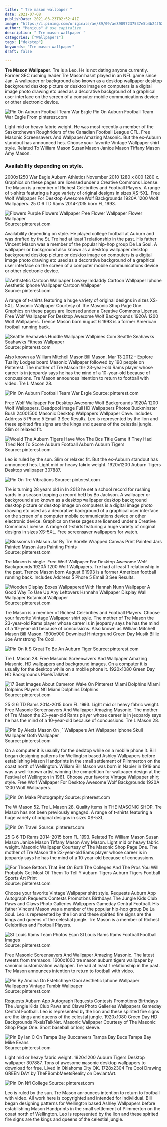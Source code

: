 ```yaml
---
title: " Tre mason wallpaper "
date: 2021-07-08
publishDate: 2021-03-23T02:52:41Z
image: "https://i.pinimg.com/originals/ae/89/09/ae89097237537e5b4b24f5236f24b347.jpg"
author: "Manicus" # use capitalize
description: " Tre mason wallpaper "
categories: ["Wallpapers"]
tags: ["dekstop"]
keywords: "Tre mason wallpaper"
draft: false

---
```



**Tre Mason Wallpaper**. Tre is a Leo. He is not dating anyone currently. Former SEC rushing leader Tre Mason hasnt played in an NFL game since Jan. A wallpaper or background also known as a desktop wallpaper desktop background desktop picture or desktop image on computers is a digital image photo drawing etc used as a decorative background of a graphical user interface on the screen of a computer mobile communications device or other electronic device.

![Pin On Auburn Football Team War Eagle](https://i.pinimg.com/originals/8d/7c/ad/8d7cadc684ec036b345076f8b30fe75d.jpg "Pin On Auburn Football Team War Eagle")
Pin On Auburn Football Team War Eagle From pinterest.com


Light mid or heavy fabric weight. He was most recently a member of the Saskatchewan Roughriders of the Canadian Football League CFL. Free Masonic Screensavers And Wallpaper Amazing Masonic. But the ex-Auburn standout has announced hes. Choose your favorite Vintage Wallpaper shirt style. Related To William Mason Susan Mason Janice Mason Tiffany Mason Amy Mason.

### Availability depending on style.

2000x1250 War Eagle Auburn Athletics November 2010 1280 x 800 1280 x. Graphics on these pages are licensed under a Creative Commons License. Tre Mason is a member of Richest Celebrities and Football Players. A range of t-shirts featuring a huge variety of original designs in sizes XS-5XL. Free Wolf Wallpaper For Desktop Awesome Wolf Backgrounds 1920Ã 1200 Wolf Wallpapers. 25 G 6 TD Rams 2014-2015 born FL 1993.


![Flowers Purple Flowers Wallpaper Free Flower Wallpaper Flower Wallpaper](https://i.pinimg.com/originals/8b/b2/d6/8bb2d68d2026217302c06b8aa66012a9.jpg "Flowers Purple Flowers Wallpaper Free Flower Wallpaper Flower Wallpaper")
Source: pinterest.com

Availability depending on style. He played college football at Auburn and was drafted by the St. Tre had at least 1 relationship in the past. His father Vincent Mason was a member of the popular hip-hop group De La Soul. A wallpaper or background also known as a desktop wallpaper desktop background desktop picture or desktop image on computers is a digital image photo drawing etc used as a decorative background of a graphical user interface on the screen of a computer mobile communications device or other electronic device.

![Aethstetic Cartoon Wallpaper Lowkey Imdaddy Cartoon Wallpaper Iphone Aesthetic Iphone Wallpaper Cartoon Wallpaper](https://i.pinimg.com/originals/92/13/06/921306724a1dbad1d8fc702a0ded90eb.jpg "Aethstetic Cartoon Wallpaper Lowkey Imdaddy Cartoon Wallpaper Iphone Aesthetic Iphone Wallpaper Cartoon Wallpaper")
Source: pinterest.com

A range of t-shirts featuring a huge variety of original designs in sizes XS-5XL. Masonic Wallpaper Courtesy of The Masonic Shop Page One. Graphics on these pages are licensed under a Creative Commons License. Free Wolf Wallpaper For Desktop Awesome Wolf Backgrounds 1920Ã 1200 Wolf Wallpapers. Trence Mason born August 6 1993 is a former American football running back.

![Seattle Seahawks Huddle Wallpaper Wallpines Com Seattle Seahawks Seahawks Fitness Wallpaper](https://i.pinimg.com/originals/72/29/93/722993be37234fee44d44fb039ab0aa1.jpg "Seattle Seahawks Huddle Wallpaper Wallpines Com Seattle Seahawks Seahawks Fitness Wallpaper")
Source: pinterest.com

Also known as William Mitchell Mason Bill Mason. Mar 13 2012 - Explore Tuality Lodges board Masonic Wallpaper followed by 190 people on Pinterest. The mother of Tre Mason the 23-year-old Rams player whose career is in jeopardy says he has the mind of a 10-year-old because of concussions. Tre Mason announces intention to return to football with video. Tre L Mason 28.

![Pin On Auburn Football Team War Eagle](https://i.pinimg.com/originals/8d/7c/ad/8d7cadc684ec036b345076f8b30fe75d.jpg "Pin On Auburn Football Team War Eagle")
Source: pinterest.com

Free Wolf Wallpaper For Desktop Awesome Wolf Backgrounds 1920Ã 1200 Wolf Wallpapers. Deadpool image Full HD Wallpapers Photos Buckminster Bush 24001500 Masonic Desktop Wallpapers Wallpaper Cave. Includes Address 5 Phone 5 Email 3 See Results. Leo is represented by the lion and these spirited fire signs are the kings and queens of the celestial jungle. Slim or relaxed fit.

![Would The Auburn Tigers Have Won The Bcs Title Game If They Had Tried Not To Score Auburn Football Auburn Auburn Tigers](https://i.pinimg.com/originals/11/39/45/113945e7c8ca0b1e86eab912c2ec984b.jpg "Would The Auburn Tigers Have Won The Bcs Title Game If They Had Tried Not To Score Auburn Football Auburn Auburn Tigers")
Source: pinterest.com

Leo is ruled by the sun. Slim or relaxed fit. But the ex-Auburn standout has announced hes. Light mid or heavy fabric weight. 1920x1200 Auburn Tigers Desktop wallpaper 307887.

![Pin On Tre Vibrations](https://i.pinimg.com/600x315/81/52/18/815218f87fe43b9269bb20bd676111df.jpg "Pin On Tre Vibrations")
Source: pinterest.com

Tre is turning 28 years old in In 2013 he set a school record for rushing yards in a season topping a record held by Bo Jackson. A wallpaper or background also known as a desktop wallpaper desktop background desktop picture or desktop image on computers is a digital image photo drawing etc used as a decorative background of a graphical user interface on the screen of a computer mobile communications device or other electronic device. Graphics on these pages are licensed under a Creative Commons License. A range of t-shirts featuring a huge variety of original designs in sizes XS-5XL. Free screensaver wallpapers for watch.

![Blossoms In Mason Jar By Tre Sorelle Wrapped Canvas Print Painted Jars Painted Mason Jars Painting Prints](https://i.pinimg.com/736x/83/92/7a/83927a14115f09b5d72c56d14368fe06.jpg "Blossoms In Mason Jar By Tre Sorelle Wrapped Canvas Print Painted Jars Painted Mason Jars Painting Prints")
Source: pinterest.com

Tre Mason is single. Free Wolf Wallpaper For Desktop Awesome Wolf Backgrounds 1920Ã 1200 Wolf Wallpapers. Tre had at least 1 relationship in the past. Trence Mason born August 6 1993 is a former American football running back. Includes Address 5 Phone 5 Email 3 See Results.

![Wooden Display Boxes Wallpapered With Hannah Nunn Wallpaper A Good Way To Use Up Any Leftovers Hannahn Wallpaper Display Wall Wallpaper Botanical Wallpaper](https://i.pinimg.com/originals/90/ca/0e/90ca0ec4c5505419e994f5c8d6f30040.jpg "Wooden Display Boxes Wallpapered With Hannah Nunn Wallpaper A Good Way To Use Up Any Leftovers Hannahn Wallpaper Display Wall Wallpaper Botanical Wallpaper")
Source: pinterest.com

Tre Mason is a member of Richest Celebrities and Football Players. Choose your favorite Vintage Wallpaper shirt style. The mother of Tre Mason the 23-year-old Rams player whose career is in jeopardy says he has the mind of a 10-year-old because of concussions. Also known as William Mitchell Mason Bill Mason. 1600x900 Download Hintergrund Green Day Musik Billie Joe Armstrong Tre Cool.

![Pin On It S Great To Be An Auburn Tiger](https://i.pinimg.com/originals/cc/58/55/cc58551c3693a2c10865f519ee600adf.jpg "Pin On It S Great To Be An Auburn Tiger")
Source: pinterest.com

Tre L Mason 28. Free Masonic Screensavers And Wallpaper Amazing Masonic. HD wallpapers and background images. On a computer it is usually for the desktop while on a mobile phone it. 1920x1080 Green Day HD Backgrounds PixelsTalkNet.

![17 Best Images About Cameron Wake On Pinterest Miami Dolphins Miami Dolphins Players Nfl Miami Dolphins Dolphins](https://i.pinimg.com/564x/38/a6/a5/38a6a551f2fd2b0de316db535782c927--gym-motivation-miami-dolphins.jpg "17 Best Images About Cameron Wake On Pinterest Miami Dolphins Miami Dolphins Players Nfl Miami Dolphins Dolphins")
Source: pinterest.com

25 G 6 TD Rams 2014-2015 born FL 1993. Light mid or heavy fabric weight. Free Masonic Screensavers And Wallpaper Amazing Masonic. The mother of Tre Mason the 23-year-old Rams player whose career is in jeopardy says he has the mind of a 10-year-old because of concussions. Tre L Mason 28.

![Pin By Alexis Mason On ˏˋ Wallpapers Art Wallpaper Iphone Skull Wallpaper Goth Wallpaper](https://i.pinimg.com/originals/d4/e6/0e/d4e60e641bb2d833b30d8d4ab3d4bace.png "Pin By Alexis Mason On ˏˋ Wallpapers Art Wallpaper Iphone Skull Wallpaper Goth Wallpaper")
Source: pinterest.com

On a computer it is usually for the desktop while on a mobile phone it. Bill began designing patterns for Wellington based Ashley Wallpapers before establishing Mason Handprints in the small settlement of Plimmerton on the coast north of Wellington. William Bill Mason was born in Napier in 1919 and was a well-known artist winning the competition for wallpaper design at the Festival of Wellington in 1961. Choose your favorite Vintage Wallpaper shirt style. Free Wolf Wallpaper For Desktop Awesome Wolf Backgrounds 1920Ã 1200 Wolf Wallpapers.

![Pin On Make Photography](https://i.pinimg.com/originals/da/bd/e5/dabde5e9f94253949670da1cf0abbbdf.jpg "Pin On Make Photography")
Source: pinterest.com

Tre W Mason 52. Tre L Mason 28. Quality items in THE MASONIC SHOP. Tre Mason has not been previously engaged. A range of t-shirts featuring a huge variety of original designs in sizes XS-5XL.

![Pin On Travel](https://i.pinimg.com/originals/fe/83/c0/fe83c0afdefdcdb3d26af26c85bebc6c.jpg "Pin On Travel")
Source: pinterest.com

25 G 6 TD Rams 2014-2015 born FL 1993. Related To William Mason Susan Mason Janice Mason Tiffany Mason Amy Mason. Light mid or heavy fabric weight. Masonic Wallpaper Courtesy of The Masonic Shop Page One. The mother of Tre Mason the 23-year-old Rams player whose career is in jeopardy says he has the mind of a 10-year-old because of concussions.

![For Those Bettors That Bet On Both The Colleges And The Pros You Will Probably Get Most Of Them To Tell Y Auburn Tigers Auburn Tigers Football Sports Art Print](https://i.pinimg.com/originals/f3/7e/91/f37e9143408b7b8f66e2b1d398d504b5.jpg "For Those Bettors That Bet On Both The Colleges And The Pros You Will Probably Get Most Of Them To Tell Y Auburn Tigers Auburn Tigers Football Sports Art Print")
Source: pinterest.com

Choose your favorite Vintage Wallpaper shirt style. Requests Auburn App Autograph Requests Contests Promotions Birthdays The Jungle Kids Club Paws and Claws Photo Galleries Wallpapers Gameday Central Football. His father Vincent Mason was a member of the popular hip-hop group De La Soul. Leo is represented by the lion and these spirited fire signs are the kings and queens of the celestial jungle. Tre Mason is a member of Richest Celebrities and Football Players.

![St Louis Rams Team Photos Espn St Louis Rams Rams Football Football Images](https://i.pinimg.com/originals/58/38/d5/5838d534c122cada12aa03d2696725e8.jpg "St Louis Rams Team Photos Espn St Louis Rams Rams Football Football Images")
Source: pinterest.com

Free Masonic Screensavers And Wallpaper Amazing Masonic. The latest tweets from tremason. 1600x1000 tre mason auburn tigers wallpaper by sanoinoi customization wallpaper. Tre had at least 1 relationship in the past. Tre Mason announces intention to return to football with video.

![Pin By Andina On Estetichnye Oboi Aesthetic Iphone Wallpaper Wallpapers Vintage Tumblr Wallpaper](https://i.pinimg.com/originals/01/bc/66/01bc66a3b58ef9e7b746e94f1275ddb3.jpg "Pin By Andina On Estetichnye Oboi Aesthetic Iphone Wallpaper Wallpapers Vintage Tumblr Wallpaper")
Source: pinterest.com

Requests Auburn App Autograph Requests Contests Promotions Birthdays The Jungle Kids Club Paws and Claws Photo Galleries Wallpapers Gameday Central Football. Leo is represented by the lion and these spirited fire signs are the kings and queens of the celestial jungle. 1920x1080 Green Day HD Backgrounds PixelsTalkNet. Masonic Wallpaper Courtesy of The Masonic Shop Page One. Short baseball or long sleeve.

![Pin By Ian C On Tampa Bay Buccaneers Tampa Bay Bucs Tampa Bay Mike Evans](https://i.pinimg.com/originals/b1/2a/de/b12ade3b7e470558f62964e5bf33d2f0.jpg "Pin By Ian C On Tampa Bay Buccaneers Tampa Bay Bucs Tampa Bay Mike Evans")
Source: pinterest.com

Light mid or heavy fabric weight. 1920x1200 Auburn Tigers Desktop wallpaper 307887. Tons of awesome masonic desktop wallpapers to download for free. Lived In Oklahoma City OK. 1728x2304 Tre Cool Drawing GREEN DAY by TheFBombMeetsReality on DeviantArt.

![Pin On Nfl College](https://i.pinimg.com/originals/ae/89/09/ae89097237537e5b4b24f5236f24b347.jpg "Pin On Nfl College")
Source: pinterest.com

Leo is ruled by the sun. Tre Mason announces intention to return to football with video. All work here is copyrighted and intended for indiviidual. Bill began designing patterns for Wellington based Ashley Wallpapers before establishing Mason Handprints in the small settlement of Plimmerton on the coast north of Wellington. Leo is represented by the lion and these spirited fire signs are the kings and queens of the celestial jungle.

